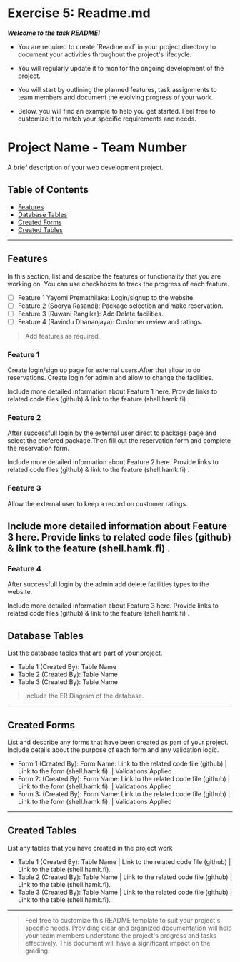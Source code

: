 # Exercise 5: Readme.md

***Welcome to the task README!***

- You are required to create ´Readme.md´ in your project directory to document your activities throughout the project's lifecycle. 
- You will regularly update it to monitor the ongoing development of the project. 

- You will start by outlining the planned features, task assignments to team members and document the evolving progress of your work. 

- Below, you will find an example to help you get started. Feel free to customize it to match your specific requirements and needs.

# Project Name - Team Number

A brief description of your web development project.

## Table of Contents
- [Features](#features)
- [Database Tables](#database-tables)
- [Created Forms](#created-forms)
- [Created Tables](#created-tables)

---

## Features

In this section, list and describe the features or functionality that you are working on. You can use checkboxes to track the progress of each feature.

- [ ] Feature 1 Yayomi Premathilaka: Login/signup to the website.
- [ ] Feature 2 (Soorya Rasandi): Package selection and make reservation.
- [ ] Feature 3 (Ruwani Rangika): Add Delete facilities.
- [ ] Feature 4 (Ravindu Dhananjaya): Customer review and ratings.

> Add features as required. 

### Feature 1
Create login/sign up page for external users.After that allow to do reservations.
Create login for admin and allow to change the facilities.
 

Include more detailed information about Feature 1 here. Provide links to related code files (github) & link to the feature (shell.hamk.fi) .

### Feature 2
After successfull login by the external user direct to package page and select the prefered package.Then fill out the reservation form and complete the reservation form.


Include more detailed information about Feature 2 here. Provide links to related code files (github) & link to the feature (shell.hamk.fi) .

### Feature 3

Allow the external user to keep a record on customer ratings.

Include more detailed information about Feature 3 here. Provide links to related code files (github) & link to the feature (shell.hamk.fi) .
---

### Feature 4

After successfull login by the admin add delete facilities types to the website.

Include more detailed information about Feature 3 here. Provide links to related code files (github) & link to the feature (shell.hamk.fi) .



## Database Tables

List the database tables that are part of your project. 

- Table 1 (Created By): Table Name 
- Table 2 (Created By): Table Name 
- Table 3 (Created By): Table Name 

> Include the ER Diagram of the database. 

---

## Created Forms

List and describe any forms that have been created as part of your project. Include details about the purpose of each form and any validation logic.

- Form 1 (Created By): Form Name: Link to the related code file (github) | Link to the form (shell.hamk.fi). | Validations Applied
- Form 2: (Created By): Form Name: Link to the related code file (github) | Link to the form (shell.hamk.fi).  | Validations Applied
- Form 3: (Created By): Form Name: Link to the related code file (github) | Link to the form (shell.hamk.fi).  | Validations Applied


---

## Created Tables

List any tables that you have created in the project work

- Table 1 (Created By): Table Name | Link to the related code file (github) | Link to the table (shell.hamk.fi).
- Table 2 (Created By): Table Name | Link to the related code file (github) | Link to the table (shell.hamk.fi).
- Table 3 (Created By): Table Name | Link to the related code file (github) | Link to the table (shell.hamk.fi).

---



> Feel free to customize this README template to suit your project's specific needs. Providing clear and organized documentation will help your team members understand the project's progress and tasks effectively. This document will have a significant impact on the grading. 
